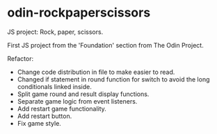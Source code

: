 # odin-rockpaperscissors
JS project: Rock, paper, scissors.

First JS project from the 'Foundation' section from The Odin Project.

Refactor:
- Change code distribution in file to make easier to read.
- Changed if statement in round function for switch to avoid the long conditionals linked inside.
- Split game round and result display functions.
- Separate game logic from event listeners.
- Add restart game functionality.
- Add restart button.
- Fix game style.
